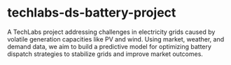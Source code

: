 # techlabs-ds-battery-project
A TechLabs project addressing challenges in electricity grids caused by volatile generation capacities like PV and wind. Using market, weather, and demand data, we aim to build a predictive model for optimizing battery dispatch strategies to stabilize grids and improve market outcomes.
